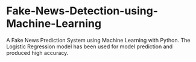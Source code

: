 # Fake-News-Detection-using-Machine-Learning

A Fake News Prediction System using Machine Learning with Python. The Logistic Regression model has been used for model prediction and produced high accuracy.
